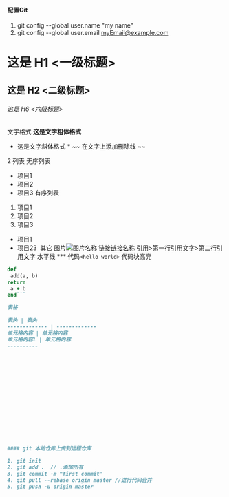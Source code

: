 #### 配置Git
1. git config --global user.name "my name"
2. git config --global user.email myEmail@example.com





# 这是 H1 <一级标题>
## 这是 H2 <二级标题>
###### 这是 H6 <六级标题>

文字格式
**这是文字粗体格式**

* 这是文字斜体格式 *
 ~~ 在文字上添加删除线 ~~

2
 列表
无序列表
* 项目1
* 项目2
* 项目3
有序列表
1. 项目1
2. 项目2
3. 项目3
  
* 项目1
  
* 项目23 
其它
图片![图片名称](http://gitcafe.com/image.png)
链接[链接名称](http://gitcafe.com)
引用>第一行引用文字>第二行引用文字
水平线 ***
代码`<hello world>`
代码块高亮
```ruby
def
 add(a, b)  
return
 a + b 
end```

表格
  
表头 | 表头  
------------- | ------------- 
单元格内容 | 单元格内容 
单元格内容l | 单元格内容
----------
















#### git 本地仓库上传到远程仓库

1. git init
2. git add .  // .添加所有
3. git commit -m "first commit"
4. git pull --rebase origin master //进行代码合并
5. git push -u origin master